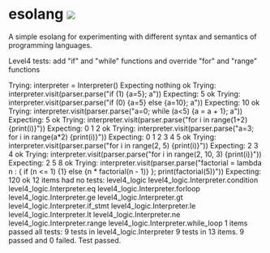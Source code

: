 # esolang ![](https://github.com/alberttangalbert/esolang/actions/workflows/tests.yml/badge.svg)

A simple esolang for experimenting with different syntax and semantics of programming languages.

Level4 tests: add "if" and "while" functions and override "for" and "range" functions

Trying:
    interpreter = Interpreter()
Expecting nothing
ok
Trying:
    interpreter.visit(parser.parse("if (1) {a=5}; a"))
Expecting:
    5
ok
Trying:
    interpreter.visit(parser.parse("if (0) {a=5} else {a=10}; a"))
Expecting:
    10
ok
Trying:
    interpreter.visit(parser.parse("a=0; while (a<5) {a = a + 1}; a"))
Expecting:
    5
ok
Trying:
    interpreter.visit(parser.parse("for i in range(1+2) {print(i)}"))
Expecting:
    0
    1
    2
ok
Trying:
    interpreter.visit(parser.parse("a=3; for i in range(a*2) {print(i)}"))
Expecting:
    0
    1
    2
    3
    4
    5
ok
Trying:
    interpreter.visit(parser.parse("for i in range(2, 5) {print(i)}"))
Expecting:
    2
    3
    4
ok
Trying:
    interpreter.visit(parser.parse("for i in range(2, 10, 3) {print(i)}"))
Expecting:
    2
    5
    8
ok
Trying:
    interpreter.visit(parser.parse("factorial = lambda n : { if (n <= 1) {1} else {n * factorial(n - 1)} }; print(factorial(5))"))
Expecting:
    120
ok
12 items had no tests:
    level4_logic
    level4_logic.Interpreter.condition
    level4_logic.Interpreter.eq
    level4_logic.Interpreter.forloop
    level4_logic.Interpreter.ge
    level4_logic.Interpreter.gt
    level4_logic.Interpreter.if_stmt
    level4_logic.Interpreter.le
    level4_logic.Interpreter.lt
    level4_logic.Interpreter.ne
    level4_logic.Interpreter.range
    level4_logic.Interpreter.while_loop
1 items passed all tests:
   9 tests in level4_logic.Interpreter
9 tests in 13 items.
9 passed and 0 failed.
Test passed.
